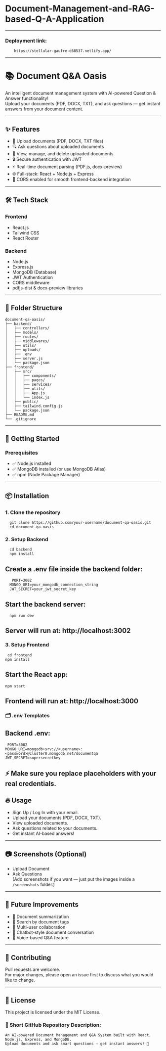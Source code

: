 # Document-Management-and-RAG-based-Q-A-Application
---
### Deployment link:
        https://stellular-gaufre-d68537.netlify.app/
---
# 📚 Document Q&A Oasis

An intelligent document management system with AI-powered Question & Answer functionality!  
Upload your documents (PDF, DOCX, TXT), and ask questions — get instant answers from your document content.

---

## ✨ Features

- 📝 Upload documents (PDF, DOCX, TXT files)
- 🔍 Ask questions about uploaded documents
- 📂 View, manage, and delete uploaded documents
- 🔒 Secure authentication with JWT
- ⚡ Real-time document parsing (PDF.js, docx-preview)
- 🌐 Full-stack: React + Node.js + Express
- 🚀 CORS enabled for smooth frontend-backend integration

---

## 🛠️ Tech Stack

### Frontend
- React.js
- Tailwind CSS
- React Router

### Backend
- Node.js
- Express.js
- MongoDB (Database)
- JWT Authentication
- CORS middleware
- pdfjs-dist & docx-preview libraries

---

## 📂 Folder Structure

    
    document-qa-oasis/
    ├── backend/
    │   ├── controllers/
    │   ├── models/
    │   ├── routes/
    │   ├── middlewares/
    │   ├── utils/
    │   ├── uploads/
    │   ├── .env
    │   ├── server.js
    │   └── package.json
    ├── frontend/
    │   ├── src/
    │   │   ├── components/
    │   │   ├── pages/
    │   │   ├── services/
    │   │   ├── utils/
    │   │   ├── App.js
    │   │   └── index.js
    │   ├── public/
    │   ├── tailwind.config.js
    │   └── package.json
    ├── README.md
    └── .gitignore
---

## 🚀 Getting Started

### Prerequisites

- ✅ Node.js installed
- ✅ MongoDB installed (or use MongoDB Atlas)
- ✅ npm (Node Package Manager)

---
## 📦 Installation

  ### 1. Clone the repository
      
      git clone https://github.com/your-username/document-qa-oasis.git
      cd document-qa-oasis
  ### 2. Setup Backend
      
      cd backend
      npm install
  ## Create a .env file inside the backend folder:
      
       PORT=3002
      MONGO_URI=your_mongodb_connection_string
      JWT_SECRET=your_jwt_secret_key

  ## Start the backend server:
      
      npm run dev
  ## Server will run at: http://localhost:3002      
  
  ### 3. Setup Frontend
      
     cd frontend
    npm install
  ## Start the React app:
    
    npm start
  ## Frontend will run at: http://localhost:3000

### 🗂️ .env Templates
 ## Backend .env:
     
     PORT=3002
    MONGO_URI=mongodb+srv://<username>:<password>@cluster0.mongodb.net/documentqa
    JWT_SECRET=supersecretkey
## ⚡ Make sure you replace placeholders with your real credentials.
## 🔥 Usage

- Sign Up / Log In with your email.
- Upload your documents (PDF, DOCX, TXT).
- View uploaded documents.
- Ask questions related to your documents.
- Get instant AI-based answers!

---

## 📷 Screenshots (Optional)
- Upload Document
- Ask Questions  
(Add screenshots if you want — just put the images inside a `/screenshots` folder.)

---

## 🚧 Future Improvements

- 📜 Document summarization
- 🔎 Search by document tags
- 👥 Multi-user collaboration
- 🤖 Chatbot-style document conversation
- 🎤 Voice-based Q&A feature

---

## 🤝 Contributing

Pull requests are welcome.  
For major changes, please open an issue first to discuss what you would like to change.

---

## 🪪 License

This project is licensed under the MIT License.

### 🧹 Short GitHub Repository Description:
    
    An AI-powered Document Management and Q&A System built with React, Node.js, Express, and MongoDB.  
    Upload documents and ask smart questions — get instant answers! 🚀

  




